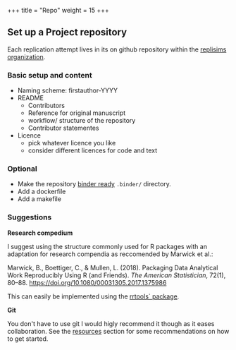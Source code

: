 +++
title = "Repo"
weight = 15
+++

## Set up a Project repository
Each replication attempt lives in its on github repository within the [replisims organization](https://github.com/replisims).

### Basic setup and content
- Naming scheme: firstauthor-YYYY
- README
	* Contributors
	* Reference for original manuscript
	* workflow/ structure of the repository
	* Contributor statementes
- Licence
	* pick whatever licence you like
	* consider different licences for code and text

### Optional
- Make the repository [binder ready](https://mybinder.readthedocs.io/)
 `.binder/` directory.
- Add a dockerfile
- Add a makefile

### Suggestions
**Research compedium** 

I suggest using the structure commonly used for R packages with an adaptation for research compendia
as reccomended by Marwick et al.:  

Marwick, B., Boettiger, C., & Mullen, L. (2018). Packaging Data Analytical Work Reproducibly Using R (and Friends). *The American Statistician*, 72(1), 80–88. https://doi.org/10.1080/00031305.2017.1375986  

This can easily be implemented using the [rrtools` package](https://github.com/benmarwick/rrtools).

**Git**  

You don't have to use git I would higly recommend it though as it eases collaboration. See the [resources](/resources) section for some recommendations on how to get started.


